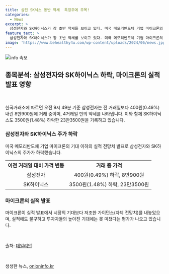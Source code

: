 ```yaml
---
title: 삼전 SK닉스 동반 약세  특징주에 주목!
categories:
  - News
excerpt: >
  삼성전자와 SK하이닉스가 장 초반 약세를 보이고 있다. 미국 메모리반도체 기업 마이크론의 실적 발표가 예상 이하여서 주가에 악영향을 끼쳤다. 삼성전자는 4일만에 0.49% 하락한 8만900원, SK하이닉스도 1.48% 하락한 23만3500원을 기록하고 있다. 마이크론은 좋은 실적을 발표했지만 투자자들의 높은 기대치를 충족시키지 못한 것으로 평가되며 뉴욕 증시에서도 주가가 하락하고 있다.
feature_text: >
  삼성전자와 SK하이닉스가 장 초반 약세를 보이고 있다. 미국 메모리반도체 기업 마이크론의 실적 발표가 예상 이하여서 주가에 악영향을 끼쳤다. 삼성전자는 4일만에 0.49% 하락한 8만900원, SK하이닉스도 1.48% 하락한 23만3500원을 기록하고 있다. 마이크론은 좋은 실적을 발표했지만 투자자들의 높은 기대치를 충족시키지 못한 것으로 평가되며 뉴욕 증시에서도 주가가 하락하고 있다.
image: 'https://www.behealthy4u.com/wp-content/uploads/2024/06/news.jpg'
---
```


<p><img src="https://www.behealthy4u.com/wp-content/uploads/2024/06/news.jpg" alt="info 속보" /></p>

<h2 data-ke-size="size26">종목분석: 삼성전자와 SK하이닉스 하락, 마이크론의 실적 발표 영향</h2>

<p data-ke-size="size16">&nbsp;</p>

<p>한국거래소에 따르면 오전 9시 49분 기준 삼성전자는 전 거래일보다 400원(0.49%) 내린 8만900원에 거래 중이며, 4거래일 만의 약세를 나타냅니다. 이와 함께 SK하이닉스도 3500원(1.48%) 하락한 23만3500원을 기록하고 있습니다.</p>

<h3>삼성전자와 SK하이닉스 주가 하락</h3>

<p data-ke-size="size16">미국 메모리반도체 기업 마이크론의 기대 이하의 실적 전망치 발표로 삼성전자와 SK하이닉스의 주가가 하락했습니다.</p>

<table>
    <tr>
        <td style="text-align: center; height: 17px;"><b>이전 거래일 대비 가격 변동</b></td>
        <td style="text-align: center; height: 17px;"><b>거래 중 가격</b></td>
    </tr>
    <tr>
        <td style="text-align: center; height: 17px;">삼성전자</td>
        <td style="text-align: center; height: 17px;">400원(0.49%) 하락, 8만900원</td>
    </tr>
    <tr>
        <td style="text-align: center; height: 17px;">SK하이닉스</td>
        <td style="text-align: center; height: 17px;">3500원(1.48%) 하락, 23만3500원</td>
    </tr>
</table>

<h3>마이크론의 실적 발표</h3>

<p data-ke-size="size16">마이크론이 실적 발표에서 시장의 기대보다 저조한 가이던스(자체 전망치)를 내놓았으며, 실적에도 불구하고 투자자들의 높아진 기대에는 못 미쳤다는 평가가 나오고 있습니다.</p>

<p data-ke-size="size16">&nbsp;</p>

<p>출처: <a href="https://www.dailian.co.kr">데일리안</a></p>

<p data-ke-size="size16">&nbsp;</p>
생생한 뉴스, <a href="https://onioninfo.kr" rel="dofollow">onioninfo.kr</a>


